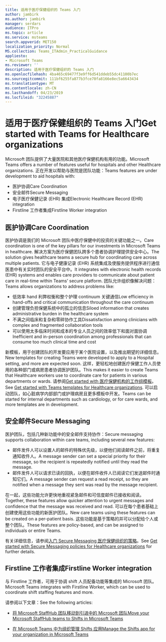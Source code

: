 ```yaml
---
title: 适用于医疗保健组织的 Teams 入门
author: jambirk
ms.author: jambirk
manager: serdars
audience: ITPro
ms.topic: article
ms.service: msteams
search.appverid: MET150
localization_priority: Normal
MS.collection: Teams_ITAdmin_PracticalGuidance
appliesto:
- Microsoft Teams
ms.reviewer: ''
description: 适用于医疗保健组织的 Teams 入门
ms.openlocfilehash: 4ba465c69477f3e9ff6d541ddeb55dc41100b7ec
ms.sourcegitcommit: 111bf6255fa877b3fce70fa8166e8ec5a6643434
ms.translationtype: MT
ms.contentlocale: zh-CN
ms.lasthandoff: 04/23/2019
ms.locfileid: "32245887"
---
```

# <a name="get-started-with-teams-for-healthcare-organizations"></a><span data-ttu-id="222ee-103">适用于医疗保健组织的 Teams 入门</span><span class="sxs-lookup"><span data-stu-id="222ee-103">Get started with Teams for Healthcare organizations</span></span>

<span data-ttu-id="222ee-104">Microsoft 团队提供了大量医院和其他医疗保健机构有用的功能。</span><span class="sxs-lookup"><span data-stu-id="222ee-104">Microsoft Teams offers a number of features useful for hospitals and other Healthcare organizations.</span></span> <span data-ttu-id="222ee-105">正在开发以帮助与医院是团队功能：</span><span class="sxs-lookup"><span data-stu-id="222ee-105">Teams features are under development to aid hospitals with:</span></span>

- <span data-ttu-id="222ee-106">医护协调</span><span class="sxs-lookup"><span data-stu-id="222ee-106">Care Coordination</span></span>
- <span data-ttu-id="222ee-107">安全邮件</span><span class="sxs-lookup"><span data-stu-id="222ee-107">Secure Messaging</span></span>
- <span data-ttu-id="222ee-108">电子医疗保健记录 (EHR) 集成</span><span class="sxs-lookup"><span data-stu-id="222ee-108">Electronic Healthcare Record (EHR) integration</span></span>
- <span data-ttu-id="222ee-109">Firstline 工作者集成</span><span class="sxs-lookup"><span data-stu-id="222ee-109">Firstline Worker integration</span></span>

## <a name="care-coordination"></a><span data-ttu-id="222ee-110">医护协调</span><span class="sxs-lookup"><span data-stu-id="222ee-110">Care Coordination</span></span>

<span data-ttu-id="222ee-111">医护协调是我们的 Microsoft 团队中医疗保健中的投资的关键功能之一。</span><span class="sxs-lookup"><span data-stu-id="222ee-111">Care coordination is one of the key pillars for our investments in Microsoft Teams in healthcare.</span></span> <span data-ttu-id="222ee-112">解决方案为医疗保健团队跨多个患者协调护理提供安全中心。</span><span class="sxs-lookup"><span data-stu-id="222ee-112">The solution gives healthcare teams a secure hub for coordinating care across multiple patients.</span></span> <span data-ttu-id="222ee-113">它与电子健康记录 (EHR) 系统集成及使服务提供程序进行通信医患中有关实时团队的安全平台中。</span><span class="sxs-lookup"><span data-stu-id="222ee-113">It integrates with electronic health records (EHR) systems and enables care providers to communicate about patient care in real-time within Teams’ secure platform.</span></span> <span data-ttu-id="222ee-114">团队允许组织像解决问题：</span><span class="sxs-lookup"><span data-stu-id="222ee-114">Teams allows organizations to address problems like:</span></span>

- <span data-ttu-id="222ee-115">低效率 hand 利弊权衡和整个护理 continuum 关键通信</span><span class="sxs-lookup"><span data-stu-id="222ee-115">Low efficiency in hand-offs and critical communication throughout the care continuum</span></span>
- <span data-ttu-id="222ee-116">创建管理负担保健系统中的孤立的信息</span><span class="sxs-lookup"><span data-stu-id="222ee-116">Siloed information that creates administrative burden in the healthcare system</span></span>
- <span data-ttu-id="222ee-117">不满之间临床和复杂和零碎协作工具</span><span class="sxs-lookup"><span data-stu-id="222ee-117">Dissatisfaction among clinicians with complex and fragmented collaboration tools</span></span>
- <span data-ttu-id="222ee-118">可以使用太多临床时间和成本的专业人员之间的效率低下和面对面协调</span><span class="sxs-lookup"><span data-stu-id="222ee-118">Inefficient and in-person coordination among professionals that can consume too much clinical time and cost</span></span>

<span data-ttu-id="222ee-119">新模板，用于创建团队的开发要应用于某个医院设置，以及推出期望的详细信息。</span><span class="sxs-lookup"><span data-stu-id="222ee-119">New templates for creating Teams were developed to apply to a Hospital setting, and more are expected soon.</span></span> <span data-ttu-id="222ee-120">这样，更轻松地创建医疗保健工作人员使用的各种部门或病房患者协调医护团队。</span><span class="sxs-lookup"><span data-stu-id="222ee-120">This makes it easier to create Teams that Healthcare workers use to coordinate care for patients in various departments or wards.</span></span> <span data-ttu-id="222ee-121">请参阅[Get started with 医疗保健机构的工作组模板](healthcare-templates.md)。</span><span class="sxs-lookup"><span data-stu-id="222ee-121">See [Get started with Teams templates for Healthcare organizations](healthcare-templates.md).</span></span> <span data-ttu-id="222ee-122">可以启动团队，如心脏病学内部部门或护理病房且更多模板中开发。</span><span class="sxs-lookup"><span data-stu-id="222ee-122">Teams can be started for internal departments such as cardiology, or for care wards, and more templates are in development.</span></span>

## <a name="secure-messaging"></a><span data-ttu-id="222ee-123">安全邮件</span><span class="sxs-lookup"><span data-stu-id="222ee-123">Secure Messaging</span></span>

<span data-ttu-id="222ee-124">医护团队，包括几种新功能中的安全邮件支持协作：</span><span class="sxs-lookup"><span data-stu-id="222ee-124">Secure messaging supports collaboration within care teams, including several new features:</span></span>

- <span data-ttu-id="222ee-125">邮件发件人可以设置人的邮件的特殊优先级，以便他们阅读邮件之前，将重复通知收件人。</span><span class="sxs-lookup"><span data-stu-id="222ee-125">A message sender can set a special priority for their message, so the recipient is repeatedly notified until they read the message.</span></span>
- <span data-ttu-id="222ee-126">邮件发件人可以请求已读的回执，以便在邮件收件人已阅读它们发送邮件时通知它们。</span><span class="sxs-lookup"><span data-stu-id="222ee-126">A message sender can request a read receipt, so they are notified when a message they sent was read by the message recipient.</span></span>

<span data-ttu-id="222ee-127">在一起，这些功能允许更快地重视紧急邮件和可信度邮件已接收和阅读。</span><span class="sxs-lookup"><span data-stu-id="222ee-127">Together, these features allow quicker attention to urgent messages and confidence that the message was received and read.</span></span> <span data-ttu-id="222ee-128">可以在每个患者基础上创建使用这些功能的新医护团队。</span><span class="sxs-lookup"><span data-stu-id="222ee-128">New care teams using these features can be created on a per-patient basis.</span></span> <span data-ttu-id="222ee-129">这些功能是基于策略的并可以分配给个人或整个团队。</span><span class="sxs-lookup"><span data-stu-id="222ee-129">These features are policy-based, and can be assigned to individuals or entire Teams.</span></span>

<span data-ttu-id="222ee-130">有关详细信息，请参阅[入门 Secure Messaging 医疗保健组织的策略](messaging-policies-hc.md)。</span><span class="sxs-lookup"><span data-stu-id="222ee-130">See [Get started with Secure Messaging policies for Healthcare organizations](messaging-policies-hc.md) for further details.</span></span>

## <a name="firstline-worker-integration"></a><span data-ttu-id="222ee-131">Firstline 工作者集成</span><span class="sxs-lookup"><span data-stu-id="222ee-131">Firstline Worker integration</span></span>

<span data-ttu-id="222ee-132">与 Firstline 工作者，可用于协调 shift 人员配备功能等集成的 Microsoft 团队。</span><span class="sxs-lookup"><span data-stu-id="222ee-132">Microsoft Teams integrates with Firstline Worker, which can be used to coordinate shift staffing features and more.</span></span>

 <span data-ttu-id="222ee-133">请参阅以下文章：</span><span class="sxs-lookup"><span data-stu-id="222ee-133">See the following articles:</span></span>

- [<span data-ttu-id="222ee-134">将 Microsoft StaffHub 团队移动到引进中的 Microsoft 团队</span><span class="sxs-lookup"><span data-stu-id="222ee-134">Move your Microsoft StaffHub teams to Shifts in Microsoft Teams</span></span>](../shifts/move-staffhub-teams-to-shifts-in-teams.md)

- [<span data-ttu-id="222ee-135">在 Microsoft Teams 中为组织管理 Shifts 应用</span><span class="sxs-lookup"><span data-stu-id="222ee-135">Manage the Shifts app for your organization in Microsoft Teams</span></span>](../shifts/manage-the-shifts-app-for-your-organization-in-teams.md)
